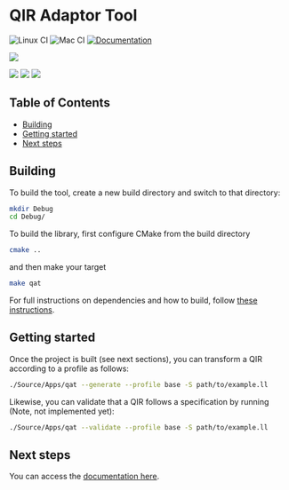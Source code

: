 # QIR Adaptor Tool

![Linux CI](https://github.com/qir-alliance/qat/actions/workflows/ci-linux-on-main-pr.yml/badge.svg)
![Mac CI](https://github.com/qir-alliance/qat/actions/workflows/ci-mac-on-main-pr.yml/badge.svg)
[![Documentation](https://github.com/qir-alliance/qat/actions/workflows/cd-docs.yml/badge.svg)](https://qir-alliance.github.io/qat/)

[![](https://img.shields.io/badge/license-MIT-blue.svg)](https://opensource.org/licenses/MIT)

[![](https://img.shields.io/github/contributors/qir-alliance/qat.svg)](https://github.com/qir-alliance/qat/graphs/contributors)
[![](https://img.shields.io/github/issues-pr/qir-alliance/qat.svg)](https://github.com/qir-alliance/qat/pulls)
[![](https://img.shields.io/github/issues-pr-closed/qir-alliance/qat.svg)](https://github.com/qir-alliance/qat/pulls?q=is%3Apr+is%3Aclosed)

## Table of Contents

- [Building](#building)
- [Getting started](#getting-started)
- [Next steps](#next-steps)

## Building

To build the tool, create a new build directory and switch to that directory:

```sh
mkdir Debug
cd Debug/
```

To build the library, first configure CMake from the build directory

```sh
cmake ..
```

and then make your target

```sh
make qat
```

For full instructions on dependencies and how to build, follow [these instructions](./docs/src/UserGuide/BuildingLibrary.md).

## Getting started

Once the project is built (see next sections), you can transform a QIR according to a profile as follows:

```sh
./Source/Apps/qat --generate --profile base -S path/to/example.ll
```

Likewise, you can validate that a QIR follows a specification by running (Note, not implemented yet):

```sh
./Source/Apps/qat --validate --profile base -S path/to/example.ll
```

## Next steps

You can access the [documentation here](https://qir-alliance.github.io/qat/).
